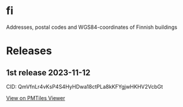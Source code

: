 # fi
Addresses, postal codes and WGS84-coordinates of Finnish buildings

# Releases
## 1st release 2023-11-12
CID: QmVfnLr4vKsP4S4HyHDwa18ctPLa8kKFYgjwHKHV2VcbGt

[View on PMTiles Viewer](https://protomaps.github.io/PMTiles/?url=https://smb.optgeo.org/ipfs/QmVfnLr4vKsP4S4HyHDwa18ctPLa8kKFYgjwHKHV2VcbGt)

